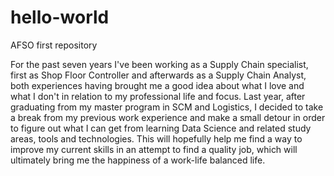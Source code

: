 # hello-world
AFSO first repository

For the past seven years I've been working as a Supply Chain specialist, first as Shop Floor Controller and afterwards as a Supply Chain Analyst, both experiences having brought me a good idea about what I love and what I don't in relation to my professional life and focus. Last year, after graduating from my master program in SCM and Logistics, I decided to take a break from my previous work experience and make a small detour in order to figure out what I can get from learning Data Science and related study areas, tools and technologies. This will hopefully help me find a way to improve my current skills in an attempt to find a quality job, which will ultimately bring me the happiness of a work-life balanced life.  
